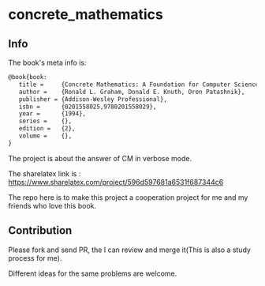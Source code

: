 # concrete_mathematics

## Info

The book's meta info is:
```tex
@book{book:
   title =     {Concrete Mathematics: A Foundation for Computer Science },
   author =    {Ronald L. Graham, Donald E. Knuth, Oren Patashnik},
   publisher = {Addison-Wesley Professional},
   isbn =      {0201558025,9780201558029},
   year =      {1994},
   series =    {},
   edition =   {2},
   volume =    {},
}
```

The project is about the answer of CM in verbose mode.

The sharelatex link is : https://www.sharelatex.com/project/596d597681a6531f687344c6

The repo here is to make this project a cooperation project for me and my friends who
love this book.

## Contribution

Please fork and send PR, the I can review and merge it(This is also a study process for me).

Different ideas for the same problems are welcome.
